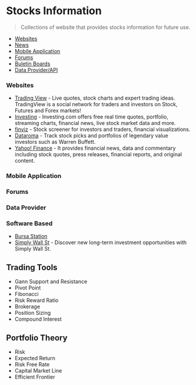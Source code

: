 # Stocks Information
 > Collections of website that provides stocks information for future use.

* [Websites](#websites)
* [News](#news)
* [Mobile Application](#application)
* [Forums](#forums)
* [Buletin Boards](#buletin)
* [Data Provider/API](#data)

### Websites
* [Trading View](https://www.tradingview.com/) - Live quotes, stock charts and expert trading ideas. TradingView is a social network for traders and investors on Stock, Futures and Forex markets!
* [Investing](https://www.investing.com/) - Investing.com offers free real time quotes, portfolio, streaming charts, financial news, live stock market data and more.
* [finviz](https://finviz.com/) - Stock screener for investors and traders, financial visualizations.
* [Dataroma](https://www.dataroma.com/m/home.php) - Track stock picks and portfolios of legendary value investors such as Warren Buffett.
* [Yahoo! Finance](https://finance.yahoo.com/) - It provides financial news, data and commentary including stock quotes, press releases, financial reports, and original content.

### Mobile Application

### Forums

### Data Provider

### Software Based
* [Bursa Station](https://bursastation.com)
* [Simply Wall St](https://play.google.com/store/apps/details?id=com.simplywallst.app) - Discover new long-term investment opportunities with Simply Wall St.


## Trading Tools
* Gann Support and Resistance
* Pivot Point
* Fibonacci
* Risk Reward Ratio
* Brokerage
* Position Sizing
* Compound Interest

## Portfolio Theory

* Risk 
* Expected Return 
* Risk Free Rate
* Capital Market Line
* Efficient Frontier

